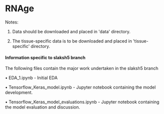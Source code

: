 # RNAge

Notes:

1. Data should be downloaded and placed in 'data' directory.

2. The tissue-specific data is to be downloaded and placed in 'tissue-specific' directory.

#### Information specific to slaksh5 branch

The following files contain the major work undertaken in the slaksh5 branch

• EDA_1.ipynb - Initial EDA

• Tensorflow_Keras_model.ipynb - Jupyter notebook containing the model development.

• Tensorflow_Keras_model_evaluations.ipynb - Jupyter notebook containing the model evaluation and discussion.
